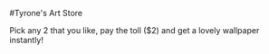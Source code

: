 #Tyrone's Art Store

Pick any 2 that you like, pay the toll ($2) and get a lovely wallpaper instantly!
